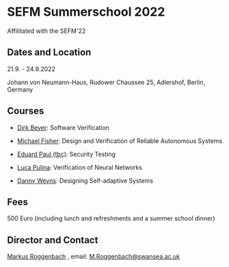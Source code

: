 # SEFM Summerschool 2022

Affilitated with the SEFM'22

## Dates and Location

21.9. - 24.9.2022

Johann von Neumann-Haus, Rudower Chaussee 25, Adlershof, Berlin, Germany

## Courses

- [Dirk Beyer](https://www.sosy-lab.org/people/beyer/): Software Verification

- [Michael Fisher](https://www.research.manchester.ac.uk/portal/michael.fisher.html): Design and Verification of Reliable Autonomous Systems

- [Eduard Paul (tbc)](http://www.es.mdh.se/staff/349-Eduard_Paul_Enoiu): Security Testing

- [Luca Pulina](https://www.uniss.it/ugov/person/200): Verification of Neural Networks

- [Danny Weyns](https://people.cs.kuleuven.be/~danny.weyns/): Designing Self-adaptive Systems

## Fees

500 Euro (including lunch and refreshments and a summer school dinner)

## Director and Contact

[Markus Roggenbach](https://www.swansea.ac.uk/staff/m.roggenbach/) , email: M.Roggenbach@swansea.ac.uk
